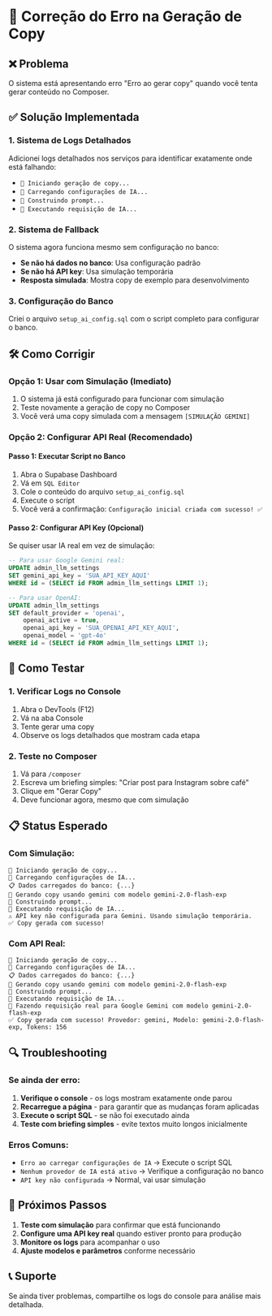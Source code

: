 # 🔧 Correção do Erro na Geração de Copy

## ❌ Problema
O sistema está apresentando erro "Erro ao gerar copy" quando você tenta gerar conteúdo no Composer.

## ✅ Solução Implementada

### 1. **Sistema de Logs Detalhados**
Adicionei logs detalhados nos serviços para identificar exatamente onde está falhando:
- `🚀 Iniciando geração de copy...`
- `🔄 Carregando configurações de IA...`
- `📝 Construindo prompt...`
- `🔄 Executando requisição de IA...`

### 2. **Sistema de Fallback**
O sistema agora funciona mesmo sem configuração no banco:
- **Se não há dados no banco**: Usa configuração padrão
- **Se não há API key**: Usa simulação temporária
- **Resposta simulada**: Mostra copy de exemplo para desenvolvimento

### 3. **Configuração do Banco**
Criei o arquivo `setup_ai_config.sql` com o script completo para configurar o banco.

## 🛠️ Como Corrigir

### **Opção 1: Usar com Simulação (Imediato)**
1. O sistema já está configurado para funcionar com simulação
2. Teste novamente a geração de copy no Composer
3. Você verá uma copy simulada com a mensagem `[SIMULAÇÃO GEMINI]`

### **Opção 2: Configurar API Real (Recomendado)**

#### Passo 1: Executar Script no Banco
1. Abra o Supabase Dashboard
2. Vá em `SQL Editor`
3. Cole o conteúdo do arquivo `setup_ai_config.sql`
4. Execute o script
5. Você verá a confirmação: `Configuração inicial criada com sucesso! ✅`

#### Passo 2: Configurar API Key (Opcional)
Se quiser usar IA real em vez de simulação:

```sql
-- Para usar Google Gemini real:
UPDATE admin_llm_settings 
SET gemini_api_key = 'SUA_API_KEY_AQUI'
WHERE id = (SELECT id FROM admin_llm_settings LIMIT 1);

-- Para usar OpenAI:
UPDATE admin_llm_settings 
SET default_provider = 'openai',
    openai_active = true,
    openai_api_key = 'SUA_OPENAI_API_KEY_AQUI',
    openai_model = 'gpt-4o'
WHERE id = (SELECT id FROM admin_llm_settings LIMIT 1);
```

## 🧪 Como Testar

### 1. **Verificar Logs no Console**
1. Abra o DevTools (F12)
2. Vá na aba Console
3. Tente gerar uma copy
4. Observe os logs detalhados que mostram cada etapa

### 2. **Teste no Composer**
1. Vá para `/composer`
2. Escreva um briefing simples: "Criar post para Instagram sobre café"
3. Clique em "Gerar Copy"
4. Deve funcionar agora, mesmo que com simulação

## 📋 Status Esperado

### **Com Simulação**:
```
🚀 Iniciando geração de copy...
🔄 Carregando configurações de IA...  
📋 Dados carregados do banco: {...}
🤖 Gerando copy usando gemini com modelo gemini-2.0-flash-exp
📝 Construindo prompt...
🔄 Executando requisição de IA...
⚠️ API key não configurada para Gemini. Usando simulação temporária.
✅ Copy gerada com sucesso!
```

### **Com API Real**:
```
🚀 Iniciando geração de copy...
🔄 Carregando configurações de IA...
📋 Dados carregados do banco: {...}
🤖 Gerando copy usando gemini com modelo gemini-2.0-flash-exp
📝 Construindo prompt...
🔄 Executando requisição de IA...
🔄 Fazendo requisição real para Google Gemini com modelo gemini-2.0-flash-exp
✅ Copy gerada com sucesso! Provedor: gemini, Modelo: gemini-2.0-flash-exp, Tokens: 156
```

## 🔍 Troubleshooting

### Se ainda der erro:
1. **Verifique o console** - os logs mostram exatamente onde parou
2. **Recarregue a página** - para garantir que as mudanças foram aplicadas
3. **Execute o script SQL** - se não foi executado ainda
4. **Teste com briefing simples** - evite textos muito longos inicialmente

### Erros Comuns:
- `Erro ao carregar configurações de IA` → Execute o script SQL
- `Nenhum provedor de IA está ativo` → Verifique a configuração no banco
- `API key não configurada` → Normal, vai usar simulação

## 🎯 Próximos Passos

1. **Teste com simulação** para confirmar que está funcionando
2. **Configure uma API key real** quando estiver pronto para produção
3. **Monitore os logs** para acompanhar o uso
4. **Ajuste modelos e parâmetros** conforme necessário

## 📞 Suporte

Se ainda tiver problemas, compartilhe os logs do console para análise mais detalhada.
